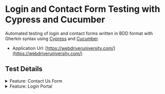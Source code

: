 # Login and Contact Form Testing with Cypress and Cucumber

Automated testing of login and contact forms written in BDD format with Gherkin syntax using [Cypress](https://www.cypress.io/) and [Cucumber](https://cucumber.io/).

- Application Url: [https://webdriveruniversity.com/](https://webdriveruniversity.com/)

## Test Details

<details>
  <summary>Feature: Contact Us Form</summary>
    <br>

```gherkin
Given I am on the webdriveruniversity homepage
When I click the Contact Us button
And I type a first name and a last name
And I type an email address and a comment
And I click the submit button
Then I should see appropriate response messaging

```

</details>

<details>
  <summary>Feature: Login Portal</summary>
    <br>

```gherkin
Given I am on the webdriveruniversity login page
When I type a username and a password
And I click the login button
Then I receive an alert message

```

</details>
